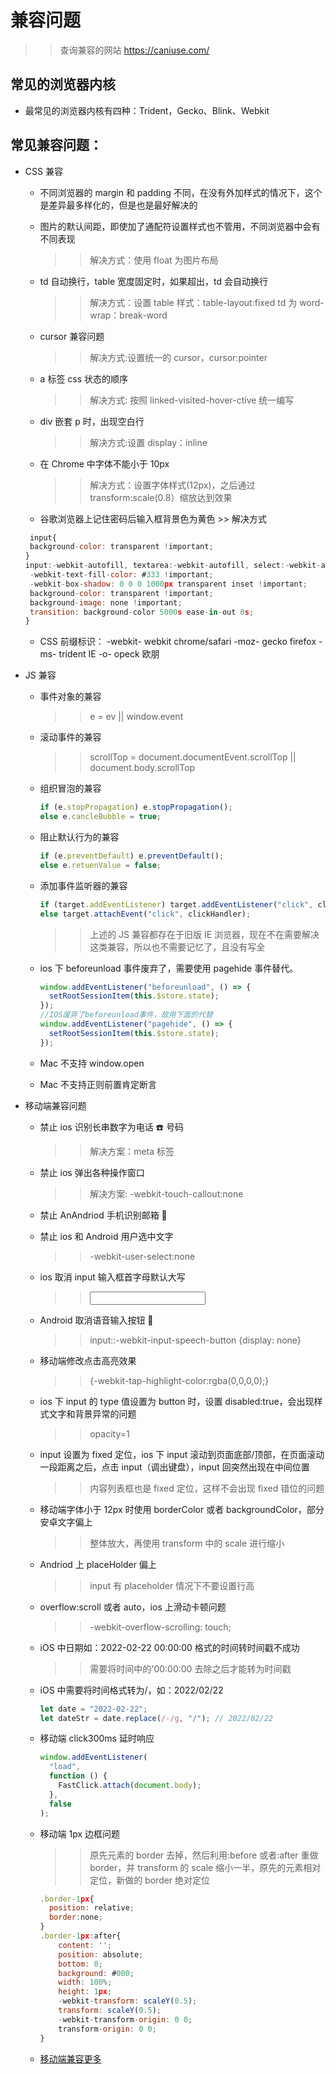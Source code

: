 # 兼容问题

> > 查询兼容的网站 https://caniuse.com/

## 常见的浏览器内核

- 最常见的浏览器内核有四种：Trident，Gecko、Blink、Webkit

## 常见兼容问题：

- CSS 兼容

  - 不同浏览器的 margin 和 padding 不同，在没有外加样式的情况下，这个是差异最多样化的，但是也是最好解决的
  - 图片的默认间距，即使加了通配符设置样式也不管用，不同浏览器中会有不同表现
    > > 解决方式：使用 float 为图片布局
  - td 自动换行，table 宽度固定时，如果超出，td 会自动换行

    > > 解决方式：设置 table 样式：table-layout:fixed td 为 word-wrap：break-word

  - cursor 兼容问题
    > > 解决方式:设置统一的 cursor，cursor:pointer
  - a 标签 css 状态的顺序
    > > 解决方式: 按照 linked-visited-hover-ctive 统一编写
  - div 嵌套 p 时，出现空白行
    > > 解决方式:设置 display：inline
  - 在 Chrome 中字体不能小于 10px
    > > 解决方式：设置字体样式(12px)，之后通过 transform:scale(0.8）缩放达到效果
  - 谷歌浏览器上记住密码后输入框背景色为黄色 >> 解决方式

  ```javascript
   input{
   background-color: transparent !important;
  }
  input:-webkit-autofill, textarea:-webkit-autofill, select:-webkit-autofill{
   -webkit-text-fill-color: #333 !important;
   -webkit-box-shadow: 0 0 0 1000px transparent inset !important;
   background-color: transparent !important;
   background-image: none !important;
   transition: background-color 5000s ease-in-out 0s;
  }
  ```

  - CSS 前缀标识：
    -webkit- webkit chrome/safari
    -moz- gecko firefox
    -ms- trident IE
    -o- opeck 欧朋

- JS 兼容

  - 事件对象的兼容
    > > e = ev || window.event
  - 滚动事件的兼容
    > > scrollTop = document.documentEvent.scrollTop || document.body.scrollTop
  - 组织冒泡的兼容
    ```javascript
    if (e.stopPropagation) e.stopPropagation();
    else e.cancleBubble = true;
    ```
  - 阻止默认行为的兼容
    ```javascript
    if (e.preventDefault) e.preventDefault();
    else e.retuenValue = false;
    ```
  - 添加事件监听器的兼容

    ```javascript
    if (target.addEventListener) target.addEventListener("click", clickHandler);
    else target.attachEvent("click", clickHandler);
    ```

    > > 上述的 JS 兼容都存在于旧版 IE 浏览器，现在不在需要解决这类兼容，所以也不需要记忆了，且没有写全

  - ios 下 beforeunload 事件废弃了，需要使用 pagehide 事件替代。

    ```javascript
    window.addEventListener("beforeunload", () => {
      setRootSessionItem(this.$store.state);
    });
    //IOS废弃了beforeunload事件，故用下面的代替
    window.addEventListener("pagehide", () => {
      setRootSessionItem(this.$store.state);
    });
    ```

  - Mac 不支持 window.open
  - Mac 不支持正则前置肯定断言

- 移动端兼容问题
  - 禁止 ios 识别长串数字为电话 ☎️ 号码
    > > 解决方案：meta 标签 <meta content="telephone=no" name="format-detection" />
  - 禁止 ios 弹出各种操作窗口
    > > 解决方案: -webkit-touch-callout:none
  - 禁止 AnAndriod 手机识别邮箱 📮
    > > <meta content="email=no" name="format-detection" />
  - 禁止 ios 和 Android 用户选中文字
    > > -webkit-user-select:none
  - ios 取消 input 输入框首字母默认大写
    > > <input autocapitalize="off" autocorrect="off" />
  - Android 取消语音输入按钮 🔘
    > > input::-webkit-input-speech-button {display: none}
  - 移动端修改点击高亮效果
    > > {-webkit-tap-highlight-color:rgba(0,0,0,0);}
  - ios 下 input 的 type 值设置为 button 时，设置 disabled:true，会出现样式文字和背景异常的问题
    > > opacity=1
  - input 设置为 fixed 定位，ios 下 input 滚动到页面底部/顶部，在页面滚动一段距离之后，点击 input（调出键盘），input 回突然出现在中间位置
    > > 内容列表框也是 fixed 定位，这样不会出现 fixed 错位的问题
  - 移动端字体小于 12px 时使用 borderColor 或者 backgroundColor，部分安卓文字偏上
    > > 整体放大，再使用 transform 中的 scale 进行缩小
  - Andriod 上 placeHolder 偏上
    > > input 有 placeholder 情况下不要设置行高
  - overflow:scroll 或者 auto，ios 上滑动卡顿问题
    > > -webkit-overflow-scrolling: touch;
  - iOS 中日期如：2022-02-22 00:00:00 格式的时间转时间戳不成功
    > > 需要将时间中的'00:00:00 去除之后才能转为时间戳
  - iOS 中需要将时间格式转为/，如：2022/02/22
    ```javascript
    let date = "2022-02-22";
    let dateStr = date.replace(/-/g, "/"); // 2022/02/22
    ```
  - 移动端 click300ms 延时响应
    ```javascript
    window.addEventListener(
      "load",
      function () {
        FastClick.attach(document.body);
      },
      false
    );
    ```
  - 移动端 1px 边框问题
    > > 原先元素的 border 去掉，然后利用:before 或者:after 重做 border，并 transform 的 scale 缩小一半，原先的元素相对定位，新做的 border 绝对定位
    ```javascript
    .border-1px{
      position: relative;
      border:none;
    }
    .border-1px:after{
        content: '';
        position: absolute;
        bottom: 0;
        background: #000;
        width: 100%;
        height: 1px;
        -webkit-transform: scaleY(0.5);
        transform: scaleY(0.5);
        -webkit-transform-origin: 0 0;
        transform-origin: 0 0; 
    }
    ```
  - <a href='https://juejin.cn/post/6844904185234735118'>移动端兼容更多</a>
